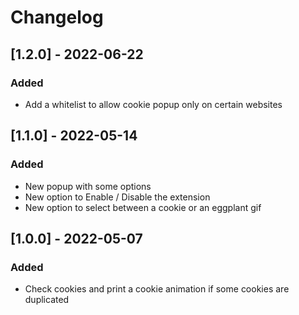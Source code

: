 # Changelog


## [1.2.0] - 2022-06-22

### Added
- Add a whitelist to allow cookie popup only on certain websites


## [1.1.0] - 2022-05-14

### Added
- New popup with some options
- New option to Enable / Disable the extension
- New option to select between a cookie or an eggplant gif


## [1.0.0] - 2022-05-07

### Added
- Check cookies and print a cookie animation if some cookies are duplicated